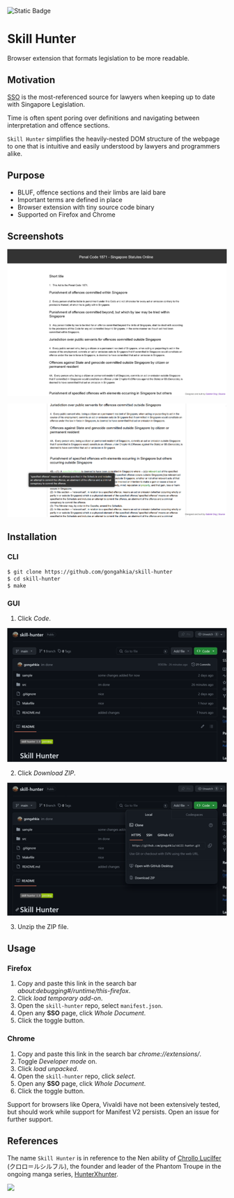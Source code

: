 ![Static Badge](https://img.shields.io/badge/skill_hunter_1.0-passing-green)

# Skill Hunter

Browser extension that formats legislation to be more readable.

## Motivation

[SSO](https://sso.agc.gov.sg/) is the most-referenced source for lawyers when keeping up to date with Singapore Legislation.

Time is often spent poring over definitions and navigating between interpretation and offence sections.

`Skill Hunter` simplifies the heavily-nested DOM structure of the webpage to one that is intuitive and easily understood by lawyers and programmers alike.

## Purpose

* BLUF, offence sections and their limbs are laid bare
* Important terms are defined in place
* Browser extension with tiny source code binary
* Supported on Firefox and Chrome

## Screenshots

![](sample/skill-hunter-screenshot-1.png)

![](sample/skill-hunter-screenshot-2.png)

## Installation

### CLI

```console
$ git clone https://github.com/gongahkia/skill-hunter
$ cd skill-hunter
$ make
```

### GUI

1. Click *Code*.

![](sample/skill-hunter-installation-1.png)

2. Click *Download ZIP*.

![](sample/skill-hunter-installation-2.png)

3. Unzip the ZIP file.

## Usage

### Firefox

1. Copy and paste this link in the search bar *about:debugging#/runtime/this-firefox*.
2. Click *load temporary add-on*.
3. Open the `skill-hunter` repo, select `manifest.json`.
4. Open any **SSO** page, click *Whole Document*.
5. Click the toggle button.

### Chrome

1. Copy and paste this link in the search bar *chrome://extensions/*.
2. Toggle *Developer mode* on.
3. Click *load unpacked*.
4. Open the `skill-hunter` repo, click *select*.
5. Open any **SSO** page, click *Whole Document*.
6. Click the toggle button.

Support for browsers like Opera, Vivaldi have not been extensively tested, but should work while support for Manifest V2 persists. Open an issue for further support.

## References

The name `Skill Hunter` is in reference to the Nen ability of [Chrollo Lucilfer](https://hunterxhunter.fandom.com/wiki/Chrollo_Lucilfer) (クロロ＝ルシルフル), the founder and leader of the Phantom Troupe in the ongoing manga series, [HunterXhunter](https://hunterxhunter.fandom.com/wiki/Hunterpedia).

![](https://i.redd.it/531lsuu5cj081.jpg)
